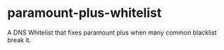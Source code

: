 # paramount-plus-whitelist
A DNS Whitelist that fixes paramount plus when many common blacklist break it.

